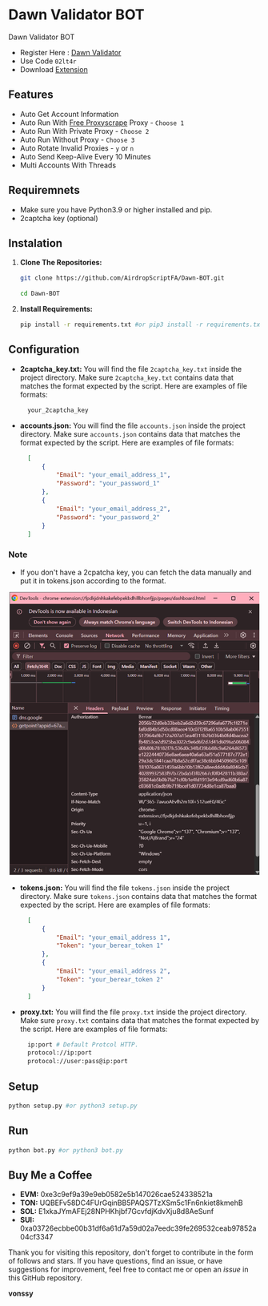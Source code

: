 # Dawn Validator BOT
Dawn Validator BOT

- Register Here : [Dawn Validator](https://dashboard.dawninternet.com/signup)
- Use Code `02lt4r`
- Download [Extension](https://chromewebstore.google.com/detail/dawn-validator-chrome-ext/fpdkjdnhkakefebpekbdhillbhonfjjp?hl=en)

## Features

  - Auto Get Account Information
  - Auto Run With [Free Proxyscrape](https://proxyscrape.com/free-proxy-list) Proxy - `Choose 1`
  - Auto Run With Private Proxy - `Choose 2`
  - Auto Run Without Proxy - `Choose 3`
  - Auto Rotate Invalid Proxies - `y` or `n`
  - Auto Send Keep-Alive Every 10 Minutes
  - Multi Accounts With Threads

## Requiremnets

- Make sure you have Python3.9 or higher installed and pip.
- 2captcha key (optional)

## Instalation

1. **Clone The Repositories:**
   ```bash
   git clone https://github.com/AirdropScriptFA/Dawn-BOT.git
   ```
   ```bash
   cd Dawn-BOT
   ```

2. **Install Requirements:**
   ```bash
   pip install -r requirements.txt #or pip3 install -r requirements.txt
   ```

## Configuration

- **2captcha_key.txt:** You will find the file `2captcha_key.txt` inside the project directory. Make sure `2captcha_key.txt` contains data that matches the format expected by the script. Here are examples of file formats:
  ```bash
    your_2captcha_key
  ```

- **accounts.json:** You will find the file `accounts.json` inside the project directory. Make sure `accounts.json` contains data that matches the format expected by the script. Here are examples of file formats:
  ```json
    [
        {
            "Email": "your_email_address_1",
            "Password": "your_password_1"
        },
        {
            "Email": "your_email_address_2",
            "Password": "your_password_2"
        }
    ]
  ```

### Note

- If you don't have a 2cpatcha key, you can fetch the data manually and put it in tokens.json according to the format.

<div style="text-align: center;">
  <img src="image.png" alt="Image" width="500"/>
</div>
  
- **tokens.json:** You will find the file `tokens.json` inside the project directory. Make sure `tokens.json` contains data that matches the format expected by the script. Here are examples of file formats:
  ```json
    [
        {
            "Email": "your_email_address 1",
            "Token": "your_berear_token 1"
        },
        {
            "Email": "your_email_address 2",
            "Token": "your_berear_token 2"
        }
    ]
  ```

- **proxy.txt:** You will find the file `proxy.txt` inside the project directory. Make sure `proxy.txt` contains data that matches the format expected by the script. Here are examples of file formats:
  ```bash
    ip:port # Default Protcol HTTP.
    protocol://ip:port
    protocol://user:pass@ip:port
  ```

## Setup

```bash
python setup.py #or python3 setup.py
```

## Run

```bash
python bot.py #or python3 bot.py
```

## Buy Me a Coffee

- **EVM:** 0xe3c9ef9a39e9eb0582e5b147026cae524338521a
- **TON:** UQBEFv58DC4FUrGqinBB5PAQS7TzXSm5c1Fn6nkiet8kmehB
- **SOL:** E1xkaJYmAFEj28NPHKhjbf7GcvfdjKdvXju8d8AeSunf
- **SUI:** 0xa03726ecbbe00b31df6a61d7a59d02a7eedc39fe269532ceab97852a04cf3347

Thank you for visiting this repository, don't forget to contribute in the form of follows and stars.
If you have questions, find an issue, or have suggestions for improvement, feel free to contact me or open an *issue* in this GitHub repository.

**vonssy**
